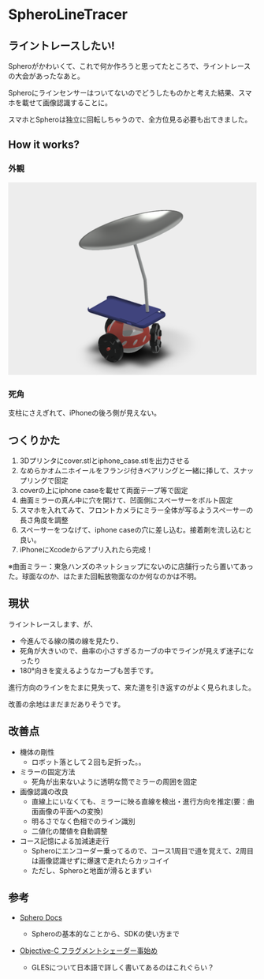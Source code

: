 # SpheroLineTracer
## ライントレースしたい!
Spheroがかわいくて、これで何か作ろうと思ってたところで、ライントレースの大会があったなあと。

Spheroにラインセンサーはついてないのでどうしたものかと考えた結果、スマホを載せて画像認識することに。  

スマホとSpheroは独立に回転しちゃうので、全方位見る必要も出てきました。

## How it works?
### 外観
![外観](full.png)
### 死角
支柱にさえぎれて、iPhoneの後ろ側が見えない。

## つくりかた
1. 3Dプリンタにcover.stlとiphone_case.stlを出力させる
2. なめらかオムニホイールをフランジ付きベアリングと一緒に挿して、スナップリングで固定
3. coverの上にiphone caseを載せて両面テープ等で固定
4. 曲面ミラーの真ん中に穴を開けて、凹面側にスペーサーをボルト固定
5. スマホを入れてみて、フロントカメラにミラー全体が写るようスペーサーの長さ角度を調整
6. スペーサーをつなげて、iphone caseの穴に差し込む。接着剤を流し込むと良い。
7. iPhoneにXcodeからアプリ入れたら完成！


※曲面ミラー：東急ハンズのネットショップにないのに店舗行ったら置いてあった。球面なのか、はたまた回転放物面なのか何なのかは不明。

## 現状
ライントレースします、が、

- 今進んでる線の隣の線を見たり、
- 死角が大きいので、曲率の小さすぎるカーブの中でラインが見えず迷子になったり
- 180°向きを変えるようなカーブも苦手です。

進行方向のラインをたまに見失って、来た道を引き返すのがよく見られました。

改善の余地はまだまだありそうです。

## 改善点
- 機体の剛性
	* ロボット落として２回も足折った。。
- ミラーの固定方法
	* 死角が出来ないように透明な筒でミラーの周囲を固定
- 画像認識の改良
	* 直線上にいなくても、ミラーに映る直線を検出・進行方向を推定(要：曲面画像の平面への変換)
	* 明るさでなく色相でのライン識別
	* 二値化の閾値を自動調整
- コース記憶による加減速走行
	* Spheroにエンコーダー乗ってるので、コース1周目で道を覚えて、2周目は画像認識せずに爆速で走れたらカッコイイ
	* ただし、Spheroと地面が滑るとまずい

## 参考
- [Sphero Docs](http://sdk.sphero.com)
	* Spheroの基本的なことから、SDKの使い方まで

- [Objective-C フラグメントシェーダー事始め](http://program.station.ez-net.jp/special/objective-c/fragment-shader.asp)  
	* GLESについて日本語で詳しく書いてあるのはこれぐらい？